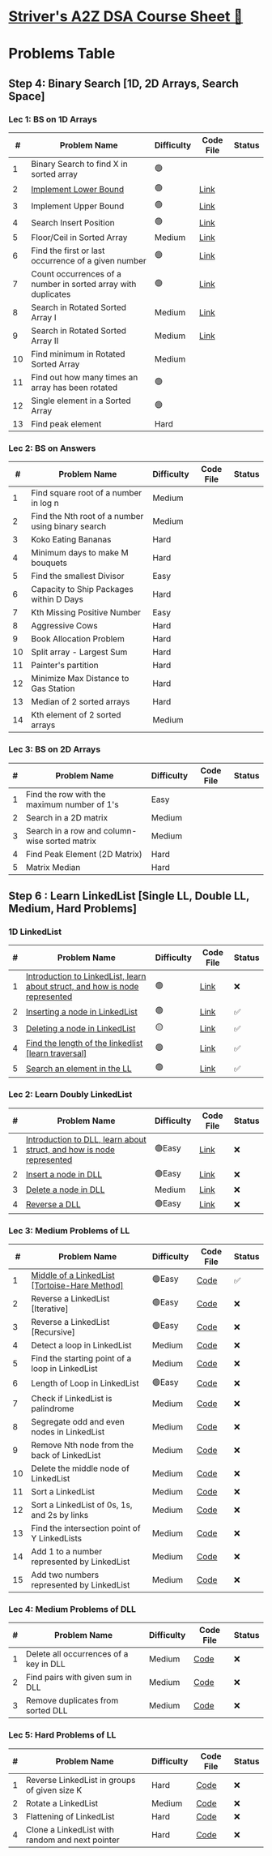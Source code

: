 # [Striver's A2Z DSA Course Sheet 🚀](https://takeuforward.org/strivers-a2z-dsa-course/strivers-a2z-dsa-course-sheet-2)
# Problems Table

## Step 4: Binary Search [1D, 2D Arrays, Search Space]

### **Lec 1: BS on 1D Arrays**

| #  | Problem Name                                                   | Difficulty | Code File | Status |
|----|----------------------------------------------------------------|------------|-----------|--------|
| 1  | Binary Search to find X in sorted array                       | 🟢       |           |        |
| 2  |[Implement Lower Bound](https://www.geeksforgeeks.org/problems/floor-in-a-sorted-array-1587115620/1)|🟢|[Link]()||
| 3  | Implement Upper Bound                                         | 🟢|[Link]()||
| 4  | Search Insert Position                                        | 🟢|[Link]()||
| 5  | Floor/Ceil in Sorted Array                                    | Medium|[Link]()||
| 6  | Find the first or last occurrence of a given number           | 🟢|[Link]()||
| 7  | Count occurrences of a number in sorted array with duplicates | 🟢 |[Link]()||
| 8  | Search in Rotated Sorted Array I                              | Medium|[Link]()||
| 9  | Search in Rotated Sorted Array II                             | Medium|[Link]()||
| 10 | Find minimum in Rotated Sorted Array                          | Medium     |           |        |
| 11 | Find out how many times an array has been rotated             | 🟢    |           |        |
| 12 | Single element in a Sorted Array                              | 🟢    |           |        |
| 13 | Find peak element                                             | Hard       |           |        |

### **Lec 2: BS on Answers**

| #  | Problem Name                                      | Difficulty | Code File | Status |
|----|-------------------------------------------------|------------|-----------|--------|
| 1  | Find square root of a number in log n          | Medium     |           |        |
| 2  | Find the Nth root of a number using binary search | Medium     |           |        |
| 3  | Koko Eating Bananas                            | Hard       |           |        |
| 4  | Minimum days to make M bouquets               | Hard       |           |        |
| 5  | Find the smallest Divisor                     | Easy       |           |        |
| 6  | Capacity to Ship Packages within D Days       | Hard       |           |        |
| 7  | Kth Missing Positive Number                   | Easy       |           |        |
| 8  | Aggressive Cows                               | Hard       |           |        |
| 9  | Book Allocation Problem                       | Hard       |           |        |
| 10 | Split array - Largest Sum                     | Hard       |           |        |
| 11 | Painter's partition                           | Hard       |           |        |
| 12 | Minimize Max Distance to Gas Station         | Hard       |           |        |
| 13 | Median of 2 sorted arrays                    | Hard       |           |        |
| 14 | Kth element of 2 sorted arrays               | Medium     |           |        |

### **Lec 3: BS on 2D Arrays**

| #  | Problem Name                                  | Difficulty | Code File | Status |
|----|---------------------------------------------|------------|-----------|--------|
| 1  | Find the row with the maximum number of 1's | Easy       |           |        |
| 2  | Search in a 2D matrix                       | Medium     |           |        |
| 3  | Search in a row and column-wise sorted matrix | Medium     |           |        |
| 4  | Find Peak Element (2D Matrix)               | Hard       |           |        |
| 5  | Matrix Median                               | Hard       |           |        |

## Step 6 : Learn LinkedList [Single LL, Double LL, Medium, Hard Problems]
### 1D LinkedList
| #  | Problem Name                                | Difficulty | Code File  | Status |
|----|---------------------------------------------|------------|------------|--------|
| 1  |[Introduction to LinkedList, learn about struct, and how is node represented]()|🟢| [Link]()   |❌|
| 2  |[Inserting a node in LinkedList](https://www.geeksforgeeks.org/problems/linked-list-insertion-1587115620/0?utm_source=youtube&utm_medium=collab_striver_ytdescription&utm_campaign=linked-list-insertion)|🟢| [Link](https://github.com/RiyaaChauhan/Striver-A2Z/blob/main/Day_01/_01.%20Inserting%20a%20node%20in%20LL.py)|✅|
| 3  |[Deleting a node in LinkedList](https://leetcode.com/problems/delete-node-in-a-linked-list/description/)|🟡| [Link](https://github.com/RiyaaChauhan/Striver-A2Z/blob/main/Day_01/_02.%20Deleating%20a%20node%20in%20LL.py)|✅|
| 4  |[Find the length of the linkedlist [learn traversal]](https://www.geeksforgeeks.org/problems/count-nodes-of-linked-list/0?utm_source=youtube&utm_medium=collab_striver_ytdescription&utm_campaign=count-nodes-of-linked-list)|🟢|[Link](https://github.com/RiyaaChauhan/Striver-A2Z/blob/main/Day_01/_03.%20Find%20the%20length%20of%20LL.py)|✅|
| 5  |[Search an element in the LL](https://www.geeksforgeeks.org/problems/search-in-linked-list-1664434326/1?utm_source=youtube&utm_medium=collab_striver_ytdescription&utm_campaign=search-in-linked-list-1664434326)|🟢| [Link](https://github.com/RiyaaChauhan/Striver-A2Z/blob/main/Day_01/_04.%20Search%20an%20element%20in%20LL.py)|✅|

### Lec 2: Learn Doubly LinkedList
| #  | Problem Name                                | Difficulty | Code File  | Status |
|----|---------------------------------------------|------------|------------|--------|
|1|[Introduction to DLL, learn about struct, and how is node represented]()|🟢Easy|[Link]()|❌|
|2|[Insert a node in DLL]()|🟢Easy|[Link]()|❌|
|3|[Delete a node in DLL]()|Medium|[Link]()|❌|
|4|[Reverse a DLL]()|🟢Easy|[Link]()|❌|

### Lec 3: Medium Problems of LL
| #  | Problem Name                                        | Difficulty | Code File | Status |
|----|---------------------------------------------------|------------|-----------|--------|
| 1  | [Middle of a LinkedList [Tortoise-Hare Method]](https://leetcode.com/problems/middle-of-the-linked-list/description/)|🟢Easy | [Code](https://github.com/RiyaaChauhan/Striver-A2Z/blob/main/Day_01/_05.%20Middle%20of%20LL.py) |✅|
| 2  | Reverse a LinkedList [Iterative]                | 🟢Easy       | [Code](#) | ❌      |
| 3  | Reverse a LinkedList [Recursive]                | 🟢Easy       | [Code](#) | ❌      |
| 4  | Detect a loop in LinkedList                     | Medium     | [Code](#) | ❌      |
| 5  | Find the starting point of a loop in LinkedList | Medium     | [Code](#) | ❌      |
| 6  | Length of Loop in LinkedList                    | 🟢Easy       | [Code](#) | ❌      |
| 7  | Check if LinkedList is palindrome               | Medium     | [Code](#) | ❌      |
| 8  | Segregate odd and even nodes in LinkedList      | Medium     | [Code](#) | ❌      |
| 9  | Remove Nth node from the back of LinkedList     | Medium     | [Code](#) | ❌      |
| 10 | Delete the middle node of LinkedList            | Medium     | [Code](#) | ❌      |
| 11 | Sort a LinkedList                               | Medium     | [Code](#) | ❌      |
| 12 | Sort a LinkedList of 0s, 1s, and 2s by links   | Medium     | [Code](#) | ❌      |
| 13 | Find the intersection point of Y LinkedLists   | Medium     | [Code](#) | ❌      |
| 14 | Add 1 to a number represented by LinkedList    | Medium     | [Code](#) | ❌      |
| 15 | Add two numbers represented by LinkedList      | Medium     | [Code](#) | ❌      |

### Lec 4: Medium Problems of DLL
| #  | Problem Name                                        | Difficulty | Code File | Status |
|----|---------------------------------------------------|------------|-----------|--------|
| 1  | Delete all occurrences of a key in DLL         | Medium     | [Code](#) | ❌      |
| 2  | Find pairs with given sum in DLL               | Medium     | [Code](#) | ❌      |
| 3  | Remove duplicates from sorted DLL              | Medium     | [Code](#) | ❌      |

### Lec 5: Hard Problems of LL
| #  | Problem Name                                          | Difficulty | Code File | Status |
|----|-----------------------------------------------------|------------|-----------|--------|
| 1  | Reverse LinkedList in groups of given size K       | Hard       | [Code](#) | ❌      |
| 2  | Rotate a LinkedList                                | Medium     | [Code](#) | ❌      |
| 3  | Flattening of LinkedList                           | Hard       | [Code](#) | ❌      |
| 4  | Clone a LinkedList with random and next pointer   | Hard       | [Code](#) | ❌      |